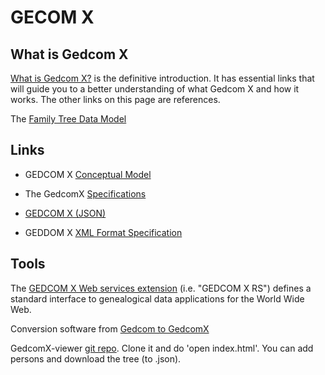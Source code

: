 # GECOM X

## What is Gedcom X

[What is Gedcom X?](https://www.familysearch.org/developers/docs/guides/gedcom-x) is the definitive introduction. It has essential links that
will guide you to a better understanding of what Gedcom X and how it works. The other links on this page are references.

The [Family Tree Data Model](https://www.familysearch.org/developers/docs/guides/FamilyTree-data-objects)

## Links

- GEDCOM X [Conceptual Model](https://github.com/FamilySearch/gedcomx/blob/master/specifications/conceptual-model-specification.md)

- The GedcomX [Specifications](http://www.gedcomx.org/Specifications.html)

- [GEDCOM X (JSON)](https://www.familysearch.org/developers/docs/api/gx_json)

- GEDDOM X [XML Format Specification](https://github.com/FamilySearch/gedcomx/blob/master/specifications/xml-format-specification.md)

## Tools

The [GEDCOM X Web services extension](http://rs.gedcomx.org/) (i.e. "GEDCOM X RS") defines a standard interface to genealogical data applications for the World Wide Web.

Conversion software from [Gedcom to GedcomX](https://github.com/FamilySearch/gedcom5-conversion)

GedcomX-viewer [git repo](https://github.com/FamilySearch/gedcomx-viewer). Clone it and do 'open index.html'. You can add persons and download the tree (to .json).
